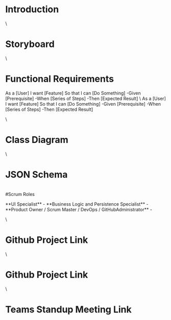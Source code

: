 # Introduction

\
# Storyboard

\
# Functional Requirements
<p>
  As a [User]
  I want [Feature]
  So that I can [Do Something]
    -Given [Prerequisite]
    -When [Series of Steps]
    -Then [Expected Result]
  \
  As a [User]
  I want [Feature]
  So that I can [Do Something]
    -Given [Prerequisite]
    -When [Series of Steps]
    -Then [Expected Result]
</p>

\
# Class Diagram

\
# JSON Schema

\
#Scrum Roles
<p>
  **UI Specialist** - 
  **Business Logic and Persistence Specialist** - 
  **Product Owner / Scrum Master / DevOps / GitHubAdministrator** - 
</p>

\
# Github Project Link

\
# Github Project Link

\
# Teams Standup Meeting Link
